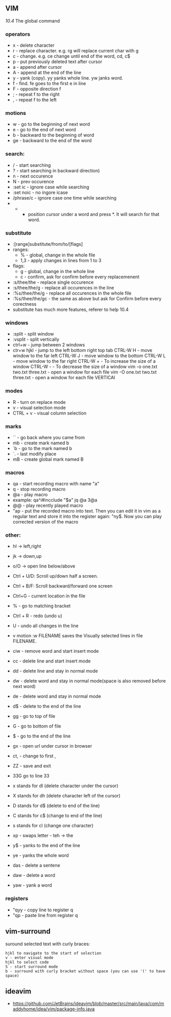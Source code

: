 ## VIM

*10.4*	The global command


### operators
* x - delete character
* r - replace character. e.g. rg will replace current char with g
* c - change. e.g. ce change until end of the word, cd, c$
* p - put previously deleted text after cursor
* a - append after cursor
* A - append at the end of the line
* y - yank (copy). yy yanks whole line. yw janks word.
* f - find. fe goes to the first e in line
* F - opposite direction f
* ; - repeat f to the right
* , - repeat f to the left

### motions
* w - go to the beginning of next word
* e - go to the end of next word
* b - backward to the beginning of word
* ge - backward to the end of the word

### search:
* / - start searching
* ? - start searching in backward direction)
* n - next occurence
* N - prev occurence
* :set ic - ignore case while searching
* :set noic - no ingore icase
* /phrase/c - ignore case one time while searching
*  * - position cursor under a word and press *. It will search for that word.

### substitute
* :[range]substitute/from/to/[flags]
* ranges:
  * % - global, change in the whole file
  * 1,3 - apply changes in lines from 1 to 3
* flags:
  * g - global, change in the whole line
  * c - confirm, ask for confirm before every replacemenent
* :s/thee/the - replace single occurence
* :s/thee/the/g - replace all occurences in the line
* :%s/thee/the/g - replace all occurences in the whole file
* :%s/thee/the/gc - the same as above but ask for Confirm before every corectness
* substitute has much more features, referer to help 10.4

### windows
* :split - split window
* :vsplit - split vertically
* ctrl+w - jump between 2 windows
* ctr+w hjkl - jump to the left bottom right top tab
CTRL-W H - move window to the far left
CTRL-W J -  move window to the bottom
CTRL-W L -  move window to the far right
CTRL-W + - To increase the size of a window
CTRL-W - - To decrease the size of a window
vim -o one.txt two.txt three.txt - open a window for each file
vim -O one.txt two.txt three.txt - open a window for each file VERTICAl

### modes
* R - turn on replace mode
* v - visual selection mode
* CTRL + v - visual column selection

### marks
* `` - go back where you came from
* mb - create mark named b
* `b - go to the mark named b
* `. - last modify place
* mB - create global mark named B

### macros
* qa - start recording macro with name "a"
* q - stop recording macro
* @a - play macro
* example: qa^i#incclude "<Esc>$a" <Esc>jq
           @a
           3@a
* @@ - play recently played macro
* "ap - put the recorded macro into text. Then you can edit it in vim as a regular text and store it into the register again: "ny$. Now you can play corrected version of the macro


### other:
* hl -> left,right
* jk -> down,up
* o/O -> open line below/above
* Ctrl + U/D: Scroll up/down half a screen.
* Ctrl + B/F: Scroll backward/forward one screen
* Ctrl+G - current location in the file
* % - go to matching bracket
* Ctrl + R - redo (undo u)
* U - undo all changes in the line

* v  motion  :w FILENAME  saves the Visually selected lines in file FILENAME.

* ciw - remove word and start insert mode
* cc - delete line and start insert mode
* dd - delete line and stay in normal mode
* dw - delete word and stay in normal mode(space is also removed before next word)
* de - delete word and stay in normal mode 
* d$ - delete to the end of the line
* gg - go to top of file
* G - go to bottom of file
* $ - go to the end of the line
* gx - open url under cursor in browser
* ct, - change to first ,
* ZZ - save and exit
* 33G go to line 33
* x  stands for  dl  (delete character under the cursor)
* X  stands for  dh  (delete character left of the cursor)
* D  stands for  d$  (delete to end of the line)
* C  stands for  c$  (change to end of the line)
* s  stands for  cl  (change one character)
* xp - swaps letter - teh -> the
* y$ - yanks to the end of the line
* ye - yanks the whole word
* das - delete a sentene
* daw - delete a word
* yaw - yank a word

### registers
* "qyy - copy line to register q
* "qp - paste line from register q



## vim-surround
suround selected text with curly braces:
```
hjkl to navigate to the start of selection
v - enter visual mode
hjkl to select code
S - start surround mode
b - surround with curly bracket without space (you can use '(' to have space)
```


## ideavim
* https://github.com/JetBrains/ideavim/blob/master/src/main/java/com/maddyhome/idea/vim/package-info.java
